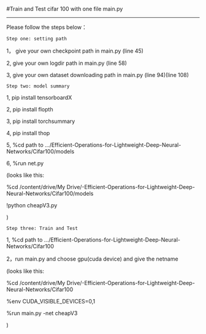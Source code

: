 #Train and Test cifar 100 with one file main.py


***
Please follow the steps below：

`Step one: setting path` 

1， give your own checkpoint path in main.py (line 45) 

2,  give your own logdir path in main.py (line 58) 

3,  give your own dataset downloading path in main.py (line 94)(line 108)



`Step two: model summary`

1,  pip install tensorboardX 

2,  pip install flopth 

3,  pip install torchsummary 

4,  pip install thop 

5,  %cd path to .../Efficient-Operations-for-Lightweight-Deep-Neural-Networks/Cifar100/models 

6,  %run net.py 

(looks like this:

%cd /content/drive/My Drive/-Efficient-Operations-for-Lightweight-Deep-Neural-Networks/Cifar100/models

!python cheapV3.py

)


`Step three: Train and Test`

1,  %cd path to .../Efficient-Operations-for-Lightweight-Deep-Neural-Networks/Cifar100 

2，run main.py and choose gpu(cuda device) and give the netname 

(looks like this:

%cd /content/drive/My Drive/-Efficient-Operations-for-Lightweight-Deep-Neural-Networks/Cifar100

%env CUDA_VISIBLE_DEVICES=0,1

%run main.py -net cheapV3

)
